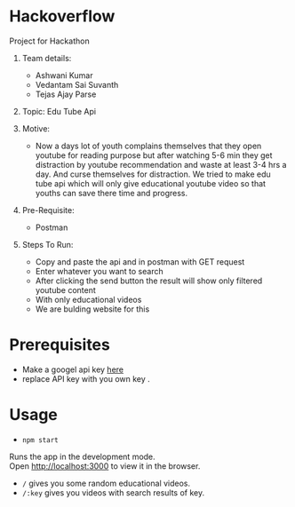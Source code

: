# Hackoverflow
Project for Hackathon

1. Team details:
    - Ashwani Kumar
    - Vedantam Sai Suvanth
    - Tejas Ajay Parse

2. Topic: Edu Tube Api

3. Motive:
    - Now a days lot of youth complains themselves that they open youtube for reading purpose
      but after watching 5-6 min they get distraction by youtube recommendation
      and waste at least 3-4 hrs a day. And curse themselves for distraction.
      We tried to make edu tube api which will only give educational youtube video so that youths can 
      save there time and progress.

4. Pre-Requisite:
    - Postman

5. Steps To Run:
    - Copy and paste the api and in postman with GET request
    - Enter whatever you want to search
    - After clicking the send button the result will show only filtered youtube content
    - With only educational videos
    - We are bulding website for this

# Prerequisites

- Make a googel api key [here](https://console.developers.google.com/)
- replace API key with you own key .

# Usage
- `npm start`

Runs the app in the development mode.\
Open [http://localhost:3000](http://localhost:3000) to view it in the browser.

- `/` gives you some random educational videos.
- `/:key` gives you videos with search results of key.

